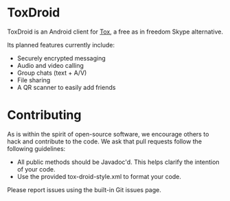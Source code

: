ToxDroid
==============
ToxDroid is an Android client for [Tox](https://tox.im/), a free as in freedom Skype alternative.

Its planned features currently include:  

 - Securely encrypted messaging
 - Audio and video calling
 - Group chats (text + A/V)
 - File sharing
 - A QR scanner to easily add friends

Contributing
==============
As is within the spirit of open-source software, we encourage others to hack and contribute to the code. We ask that pull requests follow the following guidelines:  

 - All public methods should be Javadoc'd. This helps clarify the intention of your code.
 - Use the provided tox-droid-style.xml to format your code.

Please report issues using the built-in Git issues page.
